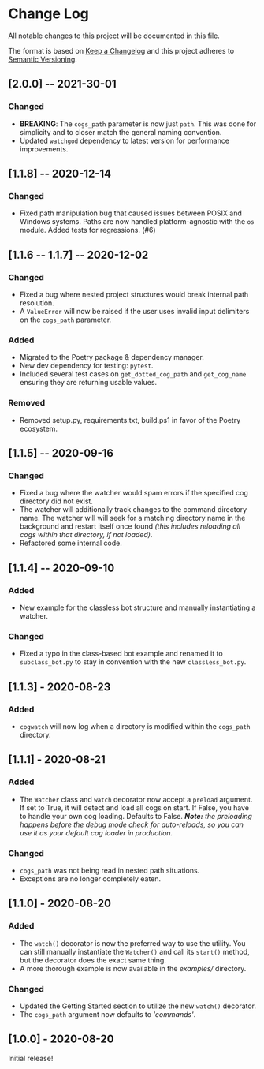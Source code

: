 # Change Log
All notable changes to this project will be documented in this file.
 
The format is based on [Keep a Changelog](http://keepachangelog.com/)
and this project adheres to [Semantic Versioning](http://semver.org/).

## [2.0.0] -- 2021-30-01

### Changed
- **BREAKING**: The `cogs_path` parameter is now just `path`. This was done for simplicity and to
  closer match the general naming convention.
- Updated `watchgod` dependency to latest version for performance improvements.

## [1.1.8] -- 2020-12-14

### Changed
- Fixed path manipulation bug that caused issues between POSIX and Windows systems. Paths
  are now handled platform-agnostic with the `os` module. Added tests for regressions. (#6)

## [1.1.6 -- 1.1.7] -- 2020-12-02

### Changed
- Fixed a bug where nested project structures would break internal path resolution.
- A `ValueError` will now be raised if the user uses invalid input delimiters on
the `cogs_path` parameter.

### Added
- Migrated to the Poetry package & dependency manager.
- New dev dependency for testing: `pytest`.
- Included several test cases on `get_dotted_cog_path` and `get_cog_name`
ensuring they are returning usable values.

### Removed
- Removed setup.py, requirements.txt, build.ps1 in favor of the Poetry ecosystem.

## [1.1.5] -- 2020-09-16

### Changed
- Fixed a bug where the watcher would spam errors if the specified cog directory did not exist.
- The watcher will additionally track changes to the command directory name. The watcher will 
will seek for a matching directory name in the background and restart itself once found *(this includes
reloading all cogs within that directory, if not loaded)*.
- Refactored some internal code.

## [1.1.4] -- 2020-09-10

### Added
- New example for the classless bot structure and manually instantiating a watcher.


### Changed
- Fixed a typo in the class-based bot example and renamed it to `subclass_bot.py` to stay in convention with
the new `classless_bot.py`. 


## [1.1.3] - 2020-08-23

### Added
- `cogwatch` will now log when a directory is modified within the `cogs_path` directory.

## [1.1.1] - 2020-08-21

### Added
- The `Watcher` class and `watch` decorator now accept a `preload`
argument. If set to True, it will detect and load all cogs on start.
If False, you have to handle your own cog loading. Defaults to False. 
***Note:** the preloading happens before the debug mode check for auto-reloads,
so you can use it as your default cog loader in production.*

### Changed
- `cogs_path` was not being read in nested path situations.
- Exceptions are no longer completely eaten.

## [1.1.0] - 2020-08-20

### Added
- The `watch()` decorator is now the preferred way to use the utility. 
You can still manually instantiate the `Watcher()` and call its `start()`
method, but the decorator does the exact same thing.
- A more thorough example is now available in the *examples/* directory.

### Changed
- Updated the Getting Started section to utilize the new `watch()`
decorator.
- The `cogs_path` argument now defaults to *'commands'*.

## [1.0.0] - 2020-08-20

Initial release!

